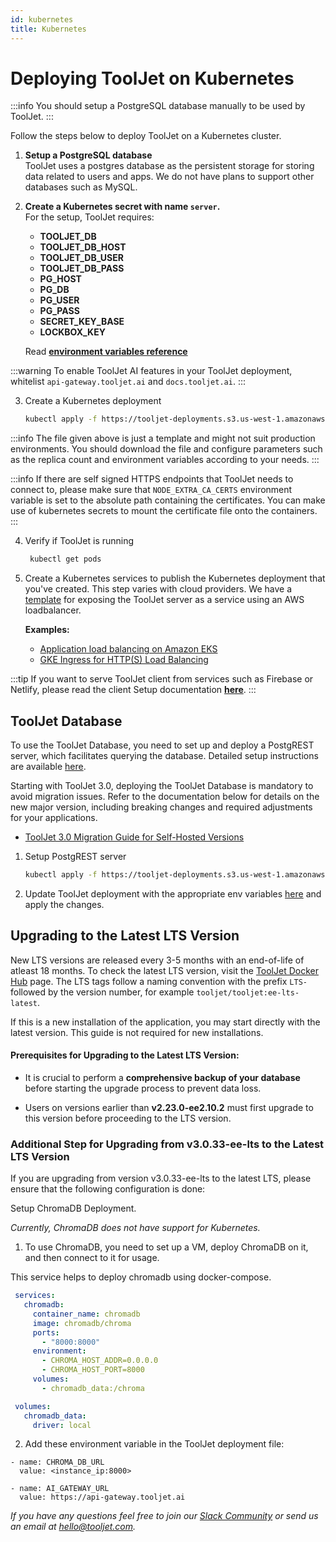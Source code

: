 ```yaml
---
id: kubernetes
title: Kubernetes
---
```


# Deploying ToolJet on Kubernetes

:::info
You should setup a PostgreSQL database manually to be used by ToolJet.
:::

Follow the steps below to deploy ToolJet on a Kubernetes cluster.

1. **Setup a PostgreSQL database** <br/>
   ToolJet uses a postgres database as the persistent storage for storing data related to users and apps. We do not have plans to support other databases such as MySQL.
2. **Create a Kubernetes secret with name `server`.** <br/>
   For the setup, ToolJet requires:
  
   - **TOOLJET_DB** 
   - **TOOLJET_DB_HOST**
   - **TOOLJET_DB_USER**
   - **TOOLJET_DB_PASS**
   - **PG_HOST**
   - **PG_DB**
   - **PG_USER**
   - **PG_PASS**
   - **SECRET_KEY_BASE** 
   - **LOCKBOX_KEY**

   Read **[environment variables reference](/docs/setup/env-vars)**

:::warning
To enable ToolJet AI features in your ToolJet deployment, whitelist `api-gateway.tooljet.ai` and `docs.tooljet.ai`.
:::

3. Create a Kubernetes deployment

   ```bash
   kubectl apply -f https://tooljet-deployments.s3.us-west-1.amazonaws.com/kubernetes/deployment.yaml
   ```

:::info
The file given above is just a template and might not suit production environments. You should download the file and configure parameters such as the replica count and environment variables according to your needs.
:::

:::info
If there are self signed HTTPS endpoints that ToolJet needs to connect to, please make sure that `NODE_EXTRA_CA_CERTS` environment variable is set to the absolute path containing the certificates. You can make use of kubernetes secrets to mount the certificate file onto the containers.
:::

4. Verify if ToolJet is running

   ```bash
    kubectl get pods
   ```

5. Create a Kubernetes services to publish the Kubernetes deployment that you've created. This step varies with cloud providers. We have a [template](https://tooljet-deployments.s3.us-west-1.amazonaws.com/kubernetes/service.yaml) for exposing the ToolJet server as a service using an AWS loadbalancer.

   **Examples:**

   - [Application load balancing on Amazon EKS](https://docs.aws.amazon.com/eks/latest/userguide/alb-ingress.html)
   - [GKE Ingress for HTTP(S) Load Balancing](https://cloud.google.com/kubernetes-engine/docs/concepts/ingress)

:::tip
If you want to serve ToolJet client from services such as Firebase or Netlify, please read the client Setup documentation **[here](/docs/setup/client)**.
:::

## ToolJet Database

To use the ToolJet Database, you need to set up and deploy a PostgREST server, which facilitates querying the database. Detailed setup instructions are available [here](/docs/tooljet-db/tooljet-database).

Starting with ToolJet 3.0, deploying the ToolJet Database is mandatory to avoid migration issues. Refer to the documentation below for details on the new major version, including breaking changes and required adjustments for your applications.

- [ToolJet 3.0 Migration Guide for Self-Hosted Versions](./upgrade-to-v3.md)

1. Setup PostgREST server

   ```bash
   kubectl apply -f https://tooljet-deployments.s3.us-west-1.amazonaws.com/kubernetes/GKE/postgrest.yaml
   ```

2. Update ToolJet deployment with the appropriate env variables [here](https://tooljet-deployments.s3.us-west-1.amazonaws.com/kubernetes/GKE/deployment.yaml) and apply the changes.

## Upgrading to the Latest LTS Version

New LTS versions are released every 3-5 months with an end-of-life of atleast 18 months. To check the latest LTS version, visit the [ToolJet Docker Hub](https://hub.docker.com/r/tooljet/tooljet/tags) page. The LTS tags follow a naming convention with the prefix `LTS-` followed by the version number, for example `tooljet/tooljet:ee-lts-latest`.

If this is a new installation of the application, you may start directly with the latest version. This guide is not required for new installations.

#### Prerequisites for Upgrading to the Latest LTS Version:

- It is crucial to perform a **comprehensive backup of your database** before starting the upgrade process to prevent data loss.

- Users on versions earlier than **v2.23.0-ee2.10.2** must first upgrade to this version before proceeding to the LTS version.

### Additional Step for Upgrading from v3.0.33-ee-lts to the Latest LTS Version

If you are upgrading from version v3.0.33-ee-lts to the latest LTS, please ensure that the following configuration is done:

Setup ChromaDB Deployment.

*Currently, ChromaDB does not have support for Kubernetes.*

1. To use ChromaDB, you need to set up a VM, deploy ChromaDB on it, and then connect to it for usage.

This service helps to deploy chromadb using docker-compose.

 ```yml
  services:  
    chromadb:
      container_name: chromadb
      image: chromadb/chroma
      ports:
        - "8000:8000"
      environment:
        - CHROMA_HOST_ADDR=0.0.0.0
        - CHROMA_HOST_PORT=8000
      volumes:
        - chromadb_data:/chroma

  volumes:
    chromadb_data:
      driver: local
```

2. Add these environment variable in the ToolJet deployment file:
```
- name: CHROMA_DB_URL
  value: <instance_ip:8000>
``` 
```
- name: AI_GATEWAY_URL
  value: https://api-gateway.tooljet.ai
```

*If you have any questions feel free to join our [Slack Community](https://tooljet.com/slack) or send us an email at hello@tooljet.com.*
